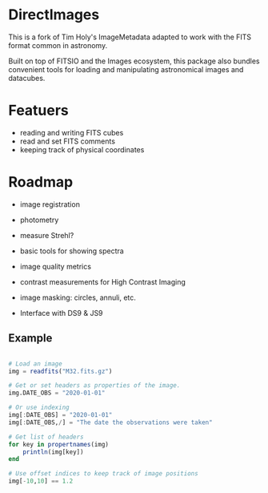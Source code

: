 # DirectImages

This is a fork of Tim Holy's ImageMetadata adapted to work with the FITS format
common in astronomy. 

Built on top of FITSIO and the Images ecosystem, this package also bundles
convenient tools for loading and manipulating astronomical images and datacubes.


# Featuers
 - reading and writing FITS cubes
 - read and set FITS comments
 - keeping track of physical coordinates

# Roadmap

 - image registration
 - photometry
 - measure Strehl?
 - basic tools for showing spectra
 - image quality metrics
 - contrast measurements for High Contrast Imaging
 - image masking: circles, annuli, etc.

 - Interface with DS9 & JS9


## Example

```julia

# Load an image
img = readfits("M32.fits.gz")

# Get or set headers as properties of the image.
img.DATE_OBS = "2020-01-01"

# Or use indexing
img[:DATE_OBS] = "2020-01-01"
img[:DATE_OBS,/] = "The date the observations were taken"

# Get list of headers
for key in propertnames(img)
    println(img[key])
end

# Use offset indices to keep track of image positions
img[-10,10] == 1.2


```